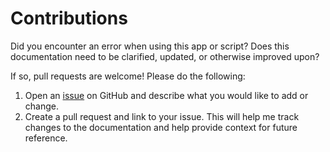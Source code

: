 # Contributions

Did you encounter an error when using this app or script? Does this documentation need to be clarified, updated, or otherwise improved upon? 

If so, pull requests are welcome! Please do the following:

1. Open an [issue](https://github.com/josh-wong/app-open-close-script/issues) on GitHub and describe what you would like to add or change.
2. Create a pull request and link to your issue. This will help me track changes to the documentation and help provide context for future reference.
